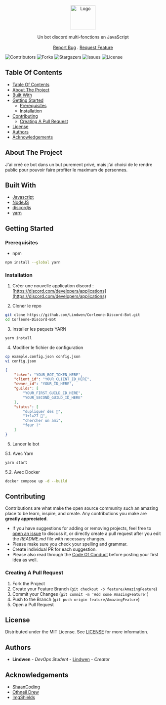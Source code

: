 <br/>
<p align="center">
  <a href="https://github.com/Lindwen/Corleone-Discord-Bot">
    <img src="https://www.vectorlogo.zone/logos/js_discord/js_discord-icon.svg" alt="Logo" width="80" height="80">
  </a>

  <p align="center">
    Un bot discord multi-fonctions en JavaScript
    <br/>
    <br/>
    <a href="https://github.com/Lindwen/Corleone-Discord-Bot/issues">Report Bug</a>
    .
    <a href="https://github.com/Lindwen/Corleone-Discord-Bot/issues">Request Feature</a>
  </p>
</p>

![Contributors](https://img.shields.io/github/contributors/Lindwen/Corleone-Discord-Bot?color=dark-green) ![Forks](https://img.shields.io/github/forks/Lindwen/Corleone-Discord-Bot?style=social) ![Stargazers](https://img.shields.io/github/stars/Lindwen/Corleone-Discord-Bot?style=social) ![Issues](https://img.shields.io/github/issues/Lindwen/Corleone-Discord-Bot) ![License](https://img.shields.io/github/license/Lindwen/Corleone-Discord-Bot) 

## Table Of Contents

- [Table Of Contents](#table-of-contents)
- [About The Project](#about-the-project)
- [Built With](#built-with)
- [Getting Started](#getting-started)
  - [Prerequisites](#prerequisites)
  - [Installation](#installation)
- [Contributing](#contributing)
  - [Creating A Pull Request](#creating-a-pull-request)
- [License](#license)
- [Authors](#authors)
- [Acknowledgements](#acknowledgements)

## About The Project

J'ai créé ce bot dans un but purement privé, mais j'ai choisi de le rendre public pour pouvoir faire profiter le maximum de personnes.

## Built With



* [Javascript](https://developer.mozilla.org/fr/docs/Web/JavaScript)
* [NodeJS](https://nodejs.org/en)
* [discordjs](https://discord.js.org/)
* [yarn](https://yarnpkg.com/)

## Getting Started


### Prerequisites

* npm

```sh
npm install --global yarn
```

### Installation

1. Créer une nouvelle application discord : [https://discord.com/developers/applications](https://discord.com/developers/applications)

2. Cloner le repo

```sh
git clone https://github.com/Lindwen/Corleone-Discord-Bot.git
cd Corleone-Discord-Bot
```

3. Installer les paquets YARN

```sh
yarn install
```

4. Modifier le fichier de configuration

```sh
cp example.config.json config.json
vi config.json
```

```json
{
    "token": "YOUR_BOT_TOKEN_HERE",
    "client_id": "YOUR_CLIENT_ID_HERE",
    "owner_id": "YOUR_ID_HERE",
    "guilds": [
        "YOUR_FIRST_GUILD_ID_HERE",
        "YOUR_SECOND_GUILD_ID_HERE"
    ],
    "status": [
        "dupliquer des 💎",
        "1+1=27 🧠",
        "chercher un ami",
        "feur ?"
    ]
}
```

5. Lancer le bot

5.1. Avec Yarn
```sh
yarn start
```

5.2. Avec Docker
```sh
docker compose up -d --build
```

## Contributing

Contributions are what make the open source community such an amazing place to be learn, inspire, and create. Any contributions you make are **greatly appreciated**.
* If you have suggestions for adding or removing projects, feel free to [open an issue](https://github.com/Lindwen/Corleone-Discord-Bot/issues/new) to discuss it, or directly create a pull request after you edit the *README.md* file with necessary changes.
* Please make sure you check your spelling and grammar.
* Create individual PR for each suggestion.
* Please also read through the [Code Of Conduct](https://github.com/Lindwen/Corleone-Discord-Bot/blob/main/CODE_OF_CONDUCT.md) before posting your first idea as well.

### Creating A Pull Request

1. Fork the Project
2. Create your Feature Branch (`git checkout -b feature/AmazingFeature`)
3. Commit your Changes (`git commit -m 'Add some AmazingFeature'`)
4. Push to the Branch (`git push origin feature/AmazingFeature`)
5. Open a Pull Request

## License

Distributed under the MIT License. See [LICENSE](https://github.com/Lindwen/Corleone-Discord-Bot/blob/main/LICENSE.md) for more information.

## Authors

* **Lindwen** - *DevOps Student* - [Lindwen](https://github.com/Lindwen) - *Creator*

## Acknowledgements

* [ShaanCoding](https://github.com/ShaanCoding/)
* [Othneil Drew](https://github.com/othneildrew/Best-README-Template)
* [ImgShields](https://shields.io/)
